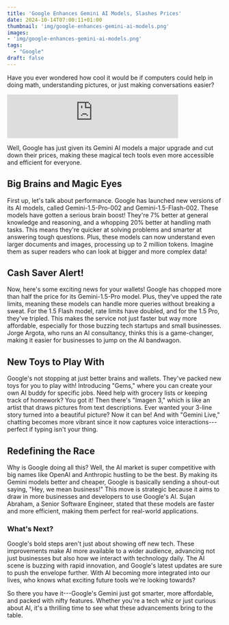 ```yaml
---
title: 'Google Enhances Gemini AI Models, Slashes Prices'
date: 2024-10-14T07:00:11+01:00
thumbnail: 'img/google-enhances-gemini-ai-models.png'
images: 
- 'img/google-enhances-gemini-ai-models.png'
tags:
  - "Google"
draft: false
---
```


Have you ever wondered how cool it would be if computers could help in doing math, understanding pictures, or just making conversations easier? 

<!--more-->

<iframe src="https://podcasters.spotify.com/pod/show/artificial-insights-pod/embed/episodes/Google-Enhances-Gemini-AI-Models--Slashes-Prices-e2phbsh" height="102px" width="400px" frameborder="0" scrolling="no"></iframe>

Well, Google has just given its Gemini AI models a major upgrade and cut down their prices, making these magical tech tools even more accessible and efficient for everyone.

## Big Brains and Magic Eyes

First up, let's talk about performance. Google has launched new versions of its AI models, called Gemini-1.5-Pro-002 and Gemini-1.5-Flash-002. These models have gotten a serious brain boost! They're 7% better at general knowledge and reasoning, and a whopping 20% better at handling math tasks. This means they're quicker at solving problems and smarter at answering tough questions. Plus, these models can now understand even larger documents and images, processing up to 2 million tokens. Imagine them as super readers who can look at bigger and more complex data!

## Cash Saver Alert!

Now, here's some exciting news for your wallets! Google has chopped more than half the price for its Gemini-1.5-Pro model. Plus, they've upped the rate limits, meaning these models can handle more queries without breaking a sweat. For the 1.5 Flash model, rate limits have doubled, and for the 1.5 Pro, they've tripled. This makes the service not just faster but way more affordable, especially for those buzzing tech startups and small businesses. Jorge Argota, who runs an AI consultancy, thinks this is a game-changer, making it easier for businesses to jump on the AI bandwagon.

## New Toys to Play With

Google's not stopping at just better brains and wallets. They've packed new toys for you to play with! Introducing "Gems," where you can create your own AI buddy for specific jobs. Need help with grocery lists or keeping track of homework? You got it! Then there's "Imagen 3," which is like an artist that draws pictures from text descriptions. Ever wanted your 3-line story turned into a beautiful picture? Now it can be! And with "Gemini Live," chatting becomes more vibrant since it now captures voice interactions---perfect if typing isn't your thing.

## Redefining the Race

Why is Google doing all this? Well, the AI market is super competitive with big names like OpenAI and Anthropic hustling to be the best. By making its Gemini models better and cheaper, Google is basically sending a shout-out saying, "Hey, we mean business!" This move is strategic because it aims to draw in more businesses and developers to use Google's AI. Sujan Abraham, a Senior Software Engineer, stated that these models are faster and more efficient, making them perfect for real-world applications.

### What's Next?

Google's bold steps aren't just about showing off new tech. These improvements make AI more available to a wider audience, advancing not just businesses but also how we interact with technology daily. The AI scene is buzzing with rapid innovation, and Google's latest updates are sure to push the envelope further. With AI becoming more integrated into our lives, who knows what exciting future tools we're looking towards?

So there you have it---Google's Gemini just got smarter, more affordable, and packed with nifty features. Whether you're a tech whiz or just curious about AI, it's a thrilling time to see what these advancements bring to the table.